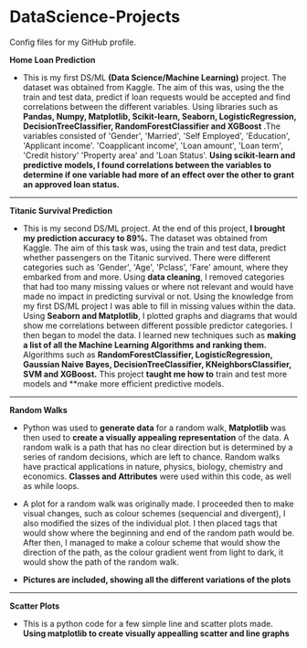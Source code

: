 # DataScience-Projects
Config files for my GitHub profile.

**Home Loan Prediction**
- This is my first DS/ML **(Data Science/Machine Learning)** project. The dataset was obtained from Kaggle. The aim of this was, using the the train and test data, predict if loan requests would be accepted and find correlations between the different variables. Using libraries such as **Pandas, Numpy, Matplotlib, Scikit-learn, Seaborn, LogisticRegression, DecisionTreeClassifier, RandomForestClassifier and XGBoost** .The variables consisted of 'Gender', 'Married', 'Self Employed', 'Education', 'Applicant income'. 'Coapplicant income', 'Loan amount', 'Loan term', 'Credit history' 'Property area' and 'Loan Status'. **Using scikit-learn and predictive models, I found correlations between the variables to determine if one variable had more of an effect over the other to grant an approved loan status.** 

*** 
**Titanic Survival Prediction**
- This is my second DS/ML project. At the end of this project, **I brought my prediction accuracy to 89%.** The dataset was obtained from Kaggle. The aim of this task was, using the train and test data, predict whether passengers on the Titanic survived. There were different categories such as 'Gender', 'Age', 'Pclass', 'Fare' amount, where they embarked from and more. Using **data cleaning**, I removed categories that had too many missing values or where not relevant and would have made no impact in predicting survival or not. Using the knowledge from my first DS/ML project I was able to fill in missing values within the data. Using **Seaborn and Matplotlib**, I plotted graphs and diagrams that would show me correlations between different possible predictor categories. I then began to model the data. I learned new techniques such as **making a list of all the Machine Learning Algorithms and ranking them.**
Algorithms such as **RandomForestClassifier, LogisticRegression, Gaussian Naive Bayes, DecisionTreeClassifier, KNeighborsClassifier, SVM and XGBoost.** This project **taught me how to** train and test more models and **make more efficient predictive models.
***

**Random Walks** 
- Python was used to **generate data** for a random walk, **Matplotlib** was then used to **create a visually appealing representation** of the data. 
A random walk is a path that has no clear direction but is determined by a series of random decisions, which are left to chance. Random walks have practical applications in nature, physics, biology, chemistry and economics. 
**Classes and Attributes** were used within this code, as well as while loops. 

- A plot for a random walk was originally made. I proceeded then to make visual changes, such as colour schemes (sequencial and divergent), I also modified the sizes of the individual plot. 
I then placed tags that would show where the beginning and end of the random path would be.
After then, I managed to make a colour scheme that would show the direction of the path, as the colour gradient went from light to dark, it would show the path of the random walk. 

- **Pictures are included, showing all the different variations of the plots** 

***

**Scatter Plots**
- This is a python code for a few simple line and scatter plots made. **Using matplotlib to create visually appealling scatter and line graphs**

